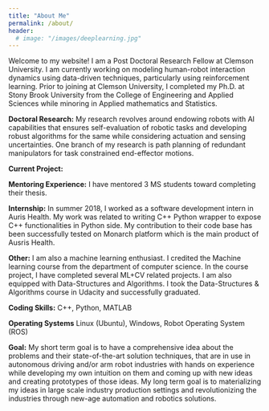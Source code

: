 ```yaml
---
title: "About Me"
permalink: /about/
header:
  # image: "/images/deeplearning.jpg"
---
```


Welcome to my website! I am a Post Doctoral Research Fellow at Clemson University. I am currently working on modeling human-robot interaction dynamics using data-driven techniques, particularly using reinforcement learning. Prior to joining at Clemson University, I completed my Ph.D. at Stony Brook University from the College of Engineering and Applied Sciences while minoring in Applied mathematics and Statistics.

**Doctoral Research:** My research revolves around endowing robots with AI capabilities that ensures self-evaluation of robotic tasks and developing robust algorithms for the same while considering actuation and sensing uncertainties. One branch of my research is path planning of redundant manipulators for task constrained end-effector motions.

**Current Project:**

**Mentoring Experience:** I have mentored 3 MS students toward completing their thesis.

**Internship:** In summer 2018, I worked as a software development intern in Auris Health. My work was related to writing C++ Python wrapper to expose C++ functionalities in Python side. My contribution to their code base has been successfully tested on Monarch platform which is the main product of Ausris Health.

**Other:** I am also a machine learning enthusiast. I credited the Machine learning course from the department of computer science. In the course project, I have completed several ML+CV related projects. I am also equipped with Data-Structures and Algorithms. I took the Data-Structures & Algorithms course in Udacity and successfully graduated.

**Coding Skills:** C++, Python, MATLAB

**Operating Systems** Linux (Ubuntu), Windows, Robot Operating System (ROS)

**Goal:** My short term goal is to have a comprehensive idea about the problems and their state-of-the-art solution techniques, that are in use in autonomous driving and/or arm robot industries with hands on experience while developing my own intuition on them and coming up with new ideas and creating prototypes of those ideas. My long term goal is to materializing my ideas in large scale industry production settings and revolutionizing the industries through new-age automation and robotics solutions.
